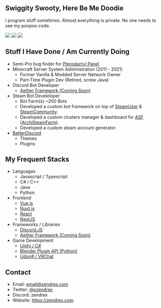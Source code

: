 ## Swiggity Swooty, Here Be Me Doodie
I program stuff sometimes. Almost everything is private. No one needs to see my poopoo code.

![](https://forthebadge.com/images/badges/0-percent-optimized.svg) ![](https://forthebadge.com/images/badges/reading-6th-grade-level.svg) ![](https://forthebadge.com/images/badges/ctrl-c-ctrl-v.svg)

## Stuff I Have Done / Am Currently Doing
* Semi-Pro bug finder for [Pterodactyl Panel](https://github.com/pterodactyl/panel)
* Minecraft Server System Administration (2011 - 2021)
  * Former Vanilla & Modded Server Network Owner
  * Part-Time Plugin Dev (Retired, screw Java)
* Discord Bot Developer
  * [Aether Framework (Coming Soon)](https://github.com/aether-development)
* Steam Bot Develeloper
  * Bot Farm(s) ~200 Bots
  * Developed a custom bot framework on top of [SteamUser](https://github.com/DoctorMcKay/node-steam-user) & [SteamCommunity](https://github.com/DoctorMcKay/node-steamcommunity).
  * Developed a custom clusters manager & dashboard for [ASF (ArchiSteamFarm)](https://github.com/JustArchiNET/ArchiSteamFarm).
  * Developed a custom steam account generator.
* [BetterDiscord](https://github.com/rauenzi/BetterDiscordApp)
  * Themes
  * Plugins

## My Frequent Stacks
* Languages
  * Javascript / Typescript
  * C# / C++
  * Java
  * Python
* Frontend
  * [Vue.js](https://github.com/vuejs/vue)
  * [Nuxt.js](https://github.com/nuxt/nuxtjs.org)
  * [React](https://github.com/facebook/react)
  * [NextJS](https://github.com/vercel/next.js)
* Frameworks / Libraries
  * [Discord.JS](https://github.com/discordjs/discord.js/)
  * [Aether Framework (Coming Soon)](https://github.com/aether-development)
* Game Development
  * [Unity / C#](https://unity.com/)
  * [Blender Plugin API (Python)](https://www.blender.org/)
  * [Udon# / VRChat](https://github.com/vrchat-community/UdonSharp)

## Contact
* Email: email@zendrex.com
* Twitter: [@xzendrex](https://twitter.com/xzendrex)
* Discord: zendrex
* Website: https://zendrex.com
